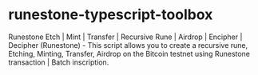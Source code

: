 # runestone-typescript-toolbox
Runestone Etch | Mint | Transfer | Recursive Rune | Airdrop | Encipher | Decipher (Runestone) - This script allows you to create a recursive rune, Etching, Minting, Transfer, Airdrop on the Bitcoin testnet using Runestone transaction | Batch inscription.
